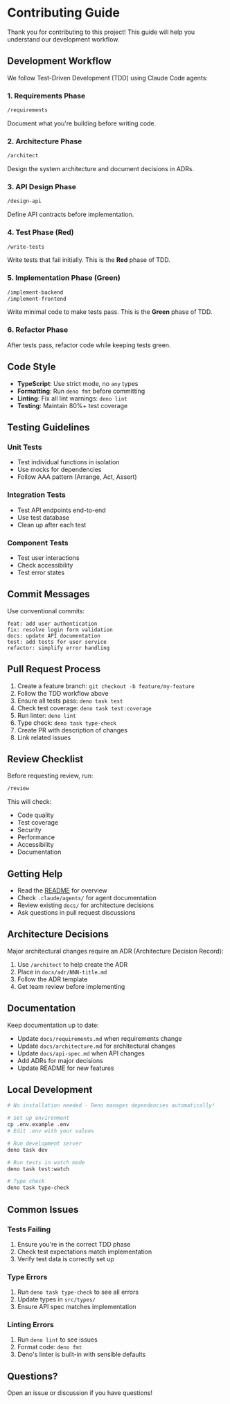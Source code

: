# Contributing Guide

Thank you for contributing to this project! This guide will help you understand our development workflow.

## Development Workflow

We follow Test-Driven Development (TDD) using Claude Code agents:

### 1. Requirements Phase
```bash
/requirements
```
Document what you're building before writing code.

### 2. Architecture Phase
```bash
/architect
```
Design the system architecture and document decisions in ADRs.

### 3. API Design Phase
```bash
/design-api
```
Define API contracts before implementation.

### 4. Test Phase (Red)
```bash
/write-tests
```
Write tests that fail initially. This is the **Red** phase of TDD.

### 5. Implementation Phase (Green)
```bash
/implement-backend
/implement-frontend
```
Write minimal code to make tests pass. This is the **Green** phase of TDD.

### 6. Refactor Phase
After tests pass, refactor code while keeping tests green.

## Code Style

- **TypeScript**: Use strict mode, no `any` types
- **Formatting**: Run `deno fmt` before committing
- **Linting**: Fix all lint warnings: `deno lint`
- **Testing**: Maintain 80%+ test coverage

## Testing Guidelines

### Unit Tests
- Test individual functions in isolation
- Use mocks for dependencies
- Follow AAA pattern (Arrange, Act, Assert)

### Integration Tests
- Test API endpoints end-to-end
- Use test database
- Clean up after each test

### Component Tests
- Test user interactions
- Check accessibility
- Test error states

## Commit Messages

Use conventional commits:

```
feat: add user authentication
fix: resolve login form validation
docs: update API documentation
test: add tests for user service
refactor: simplify error handling
```

## Pull Request Process

1. Create a feature branch: `git checkout -b feature/my-feature`
2. Follow the TDD workflow above
3. Ensure all tests pass: `deno task test`
4. Check test coverage: `deno task test:coverage`
5. Run linter: `deno lint`
6. Type check: `deno task type-check`
7. Create PR with description of changes
8. Link related issues

## Review Checklist

Before requesting review, run:

```bash
/review
```

This will check:
- Code quality
- Test coverage
- Security
- Performance
- Accessibility
- Documentation

## Getting Help

- Read the [README](./README.md) for overview
- Check `.claude/agents/` for agent documentation
- Review existing `docs/` for architecture decisions
- Ask questions in pull request discussions

## Architecture Decisions

Major architectural changes require an ADR (Architecture Decision Record):

1. Use `/architect` to help create the ADR
2. Place in `docs/adr/NNN-title.md`
3. Follow the ADR template
4. Get team review before implementing

## Documentation

Keep documentation up to date:

- Update `docs/requirements.md` when requirements change
- Update `docs/architecture.md` for architectural changes
- Update `docs/api-spec.md` when API changes
- Add ADRs for major decisions
- Update README for new features

## Local Development

```bash
# No installation needed - Deno manages dependencies automatically!

# Set up environment
cp .env.example .env
# Edit .env with your values

# Run development server
deno task dev

# Run tests in watch mode
deno task test:watch

# Type check
deno task type-check
```

## Common Issues

### Tests Failing
1. Ensure you're in the correct TDD phase
2. Check test expectations match implementation
3. Verify test data is correctly set up

### Type Errors
1. Run `deno task type-check` to see all errors
2. Update types in `src/types/`
3. Ensure API spec matches implementation

### Linting Errors
1. Run `deno lint` to see issues
2. Format code: `deno fmt`
3. Deno's linter is built-in with sensible defaults

## Questions?

Open an issue or discussion if you have questions!
